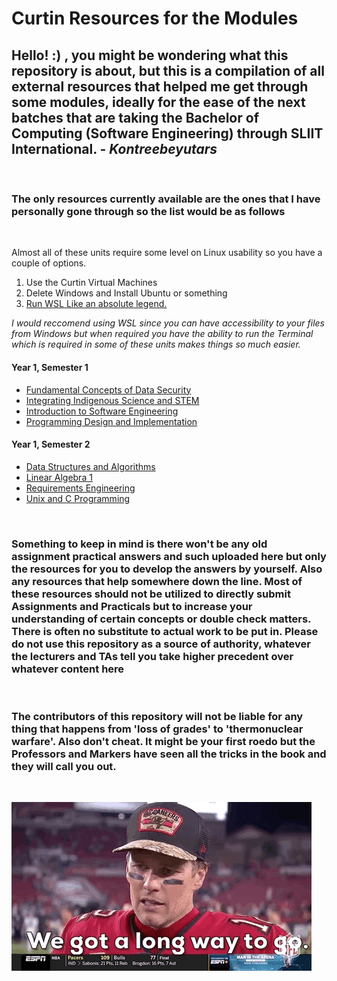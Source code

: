 # Curtin Resources for the Modules

## Hello! :) , you might be wondering what this repository is about, but this is a compilation of all external resources that helped me get through some modules, ideally for the ease of the next batches that are taking the Bachelor of Computing (Software Engineering) through SLIIT International. - _Kontreebeyutars_

<br>

### The only resources currently available are the ones that I have personally gone through so the list would be as follows

<br>

Almost all of these units require some level on Linux usability so you have a couple of options.

1. Use the Curtin Virtual Machines
2. Delete Windows and Install Ubuntu or something
3. [Run WSL Like an absolute legend.](https://docs.microsoft.com/en-us/windows/wsl/install) 

_I would reccomend using WSL since you can have accessibility to your files from Windows but when required you have the ability to run the Terminal which is required in some of these units makes things so much easier._ 

#### Year 1, Semester 1

* [Fundamental Concepts of Data Security](Y1S1/Fundamental%20Concepts%20of%20Data%20Security) 
* [Integrating Indigenous Science and STEM](Y1S1/Integrating%20Indigenous%20Science%20and%20STEM)
* [Introduction to Software Engineering](Y1S1/Introduction%20to%20Software%20Engineering)
* [Programming Design and Implementation](Y1S1/Programming%20Design%20and%20Implementation)

#### Year 1, Semester 2

* [Data Structures and Algorithms](Y1S2/Data%20Structures%20and%20Algorithms)
* [Linear Algebra 1](Y1S2/Linear%20Algebra%201)
* [Requirements Engineering](Y1S2/Requirements%20Engineering)
* [Unix and C Programming](Y1S2/Unix%20and%20C%20Programming)

<br>

### Something to keep in mind is there won't be any old assignment practical answers and such uploaded here but only the resources for you to develop the answers by yourself. Also any resources that help somewhere down the line. Most of these resources should not be utilized to directly submit Assignments and Practicals but to increase your understanding of certain concepts or double check matters. There is often no substitute to actual work to be put in. Please do not use this repository as a source of authority, whatever the lecturers and TAs tell you take higher precedent over whatever content here

<br>

### The contributors of this repository will not be liable for any thing that happens from 'loss of grades' to 'thermonuclear warfare'. Also don't cheat. It might be your first roedo but the Professors and Markers have seen all the tricks in the book and they will call you out.


<br>

![Tom Brady, Long way to go](/assets/longway.gif)